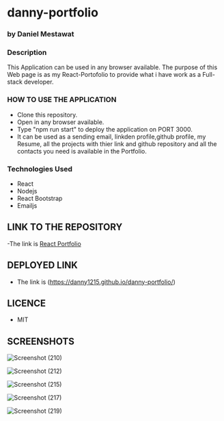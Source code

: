 # danny-portfolio

### by Daniel Mestawat

### Description

This Application can be used in any browser available. The purpose of this Web page is as my React-Portofolio to provide what i have work as a Full-stack developer.


### HOW TO USE THE APPLICATION

- Clone this repository.
- Open in any browser available.
- Type "npm run start" to deploy the application on PORT 3000.
- It can be used as a sending email, linkden profile,github profile, my Resume, all the projects with thier link and github repository and all the contacts you need is available in the Portfolio.


### Technologies Used

- React
- Nodejs
- React Bootstrap
- Emailjs

## LINK TO THE REPOSITORY

-The link is [React Portfolio](https://github.com/danny1215/danny-portfolio)

##  DEPLOYED LINK

- The link is (https://danny1215.github.io/danny-portfolio/)

## LICENCE

- MIT

## SCREENSHOTS


![Screenshot (210)](https://user-images.githubusercontent.com/59859358/121392348-4b549100-c91d-11eb-92a2-e42da1aebfda.png)


![Screenshot (212)](https://user-images.githubusercontent.com/59859358/121393034-eea5a600-c91d-11eb-9185-8d91dac020d9.png)




![Screenshot (215)](https://user-images.githubusercontent.com/59859358/121394652-9079c280-c91f-11eb-87cc-cf7f142785fe.png)




![Screenshot (217)](https://user-images.githubusercontent.com/59859358/121394397-4a246380-c91f-11eb-8c96-514f949a6433.png)
 


![Screenshot (219)](https://user-images.githubusercontent.com/59859358/121394467-5b6d7000-c91f-11eb-9001-43562a9806f9.png)

